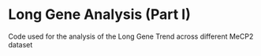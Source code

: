 # Long Gene Analysis (Part I)
Code used for the analysis of the Long Gene Trend across different MeCP2 dataset

